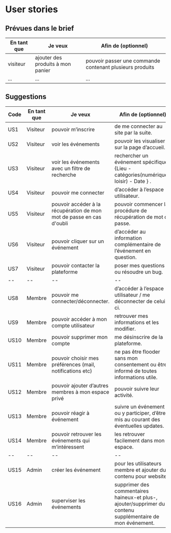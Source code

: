 # User stories

## Prévues dans le brief

| En tant que | Je veux | Afin de (optionnel) |
|--|--|--|
| visiteur | ajouter des produits à mon panier | pouvoir passer une commande contenant plusieurs produits |
| ... | ... | ... |

## Suggestions

|Code| En tant que | Je veux | Afin de (optionnel) |
|--|--|--|--|
|US1| Visiteur | pouvoir m’inscrire |  de me connecter au site par la suite.|
|US2| Visiteur | voir les événements |  pouvoir les visualiser sur la page d’accueil.|
|US3| Visiteur | voir les événements avec un filtre de recherche | rechercher un événement spécifique {Lieu - catégories(numérique-loisir) - Date }  .|
|US4| Visiteur | pouvoir me connecter | d’accéder à l’espace utilisateur.|
|US5| Visiteur | pouvoir accéder à la récupération de mon mot de passe en cas d'oubli | pouvoir commencer la procédure de récupération de mot de passe.
|US6| Visiteur | pouvoir cliquer sur un événement | d’accéder au information complémentaire de l’événement en question.|
|US7| Visiteur | pouvoir contacter la plateforme | poser mes questions ou résoudre un bug.
|--|--|--|--|
|US8| Membre | pouvoir me connecter/déconnecter. | d’accéder à l’espace utilisateur / me déconnecter de celui ci.|
|US9| Membre | pouvoir accéder à mon compte utilisateur | retrouver mes informations et les modifier.|
|US10| Membre | pouvoir supprimer mon compte | me désinscrire de la plateforme.|
|US11| Membre | pouvoir choisir mes préférences (mail, notifications etc) | ne pas être flooder sans mon consentement ou être informé de toutes informations utile.|
|US12| Membre | pouvoir ajouter d’autres membres à mon espace privé | pouvoir suivre leur activité.|
|US13| Membre | pouvoir réagir à événement | suivre un événement ou y participer, d’être mis au courant des éventuelles updates.|
|US14| Membre | pouvoir retrouver les événements qui m’intéressent | les retrouver facilement dans mon espace.|
|--|--|--|--|
|US15| Admin | créer les événement | pour les utilisateurs membre et ajouter du contenu pour website|
|US16| Admin | superviser les événements | supprimer des commentaires haineux-et plus-, ajouter/supprimer du contenu supplémentaire de mon événement.|

